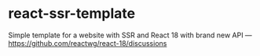 # react-ssr-template

Simple template for a website with SSR and React 18 with brand new API — https://github.com/reactwg/react-18/discussions
